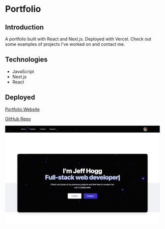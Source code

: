 # Portfolio

## Introduction

A portfolio built with React and Next.js. Deployed with Vercel. Check out some examples of projects I've worked on and contact me.

## Technologies

- JavaScript
- Next.js
- React

## Deployed

[Portfolio Website](https://www.jeffehogg.com)

[GitHub Repo](https://github.com/jeffehogg/portfolio)

![Screenshot](/public/images/homepage.png)
